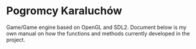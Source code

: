 # Pogromcy Karaluchów

Game/Game engine based on OpenGL and SDL2. Document below is my own manual on how the functions and methods currently developed in the project.




